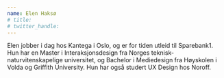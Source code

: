 ```yaml
---
name: Elen Haksø
# title: 
# twitter_handle: 
---
```

Elen jobber i dag hos Kantega i Oslo, og er for tiden utleid til Sparebank1. Hun har en Master i Interaksjonsdesign fra Norges teknisk-naturvitenskapelige universitet, og Bachelor i Mediedesign fra Høyskolen i Volda og Griffith University. Hun har også studert UX Design hos Noroff. 
